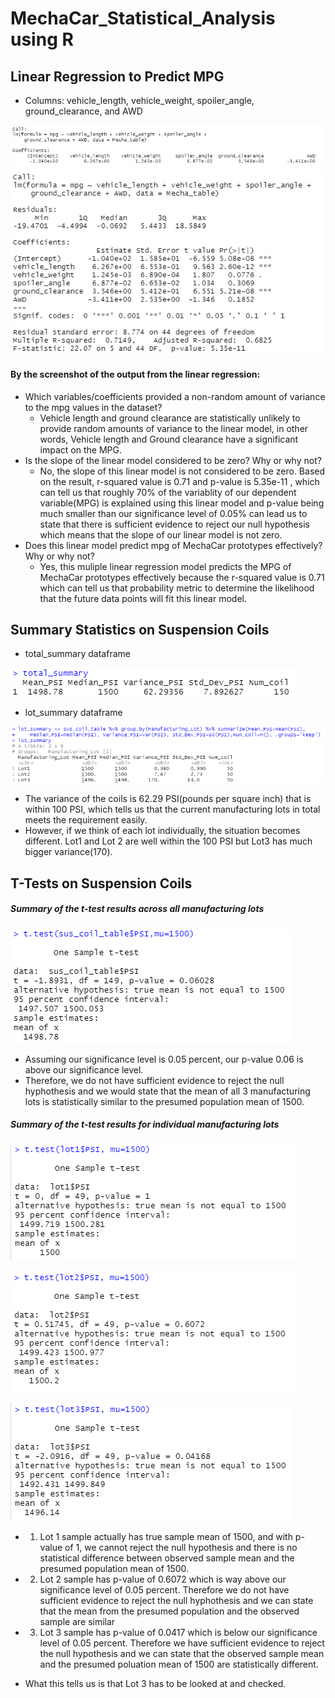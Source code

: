 # MechaCar_Statistical_Analysis using R 

## Linear Regression to Predict MPG
- Columns: vehicle_length, vehicle_weight, spoiler_angle, ground_clearance, and AWD

![Deliverable1_1](Deliverable1_1.png)
![Deliverable1_2](Deliverable1_2.png)

#### By the screenshot of the output from the linear regression:
- Which variables/coefficients provided a non-random amount of variance to the mpg values in the dataset?
  - Vehicle length and ground clearance are statistically unlikely to provide random amounts of variance to the linear model, 
      in other words, Vehicle length and Ground clearance have a significant impact on the MPG. 
- Is the slope of the linear model considered to be zero? Why or why not?
  - No, the slope of this linear model is not considered to be zero. Based on the result, r-squared value is 0.71 and p-value is 5.35e-11 ,
       which can tell us that roughly 70% of the variablity of our dependent variable(MPG) is explained using this linear model and
       p-value being much smaller than our significance level of 0.05% can lead us to state that there is sufficient evidence to reject our null hypothesis
       which means that the slope of our linear model is not zero. 
- Does this linear model predict mpg of MechaCar prototypes effectively? Why or why not?
  - Yes, this muliple linear regression model predicts the MPG of MechaCar prototypes effectively because the r-squared value is 0.71 which
     can tell us that probability metric to determine the likelihood that the future data points will fit this linear model. 
  
## Summary Statistics on Suspension Coils
- total_summary dataframe

![Deliverable2_1](Deliverable2_1.png)

- lot_summary dataframe

![Deliverable2_2](Deliverable2_2.png)

  - The variance of the coils is 62.29 PSI(pounds per square inch) that is within 100 PSI, which tells us that the current manufacturing lots in total
     meets the requirement easily. 
  - However, if we think of each lot individually, the situation becomes different. Lot1 and Lot 2 are well within the 100 PSI but Lot3 has much bigger variance(170).

## T-Tests on Suspension Coils

##### Summary of the t-test results across all manufacturing lots

![Deliverable3_1](Deliverable3_1.png)

  - Assuming our significance level is 0.05 percent, our p-value 0.06 is above our significance level. 
  - Therefore, we do not have sufficient evidence to reject the null hyphothesis and we would state that the mean of all 3 manufacturing lots 
      is statistically similar to the presumed population mean of 1500. 

##### Summary of the t-test results for individual manufacturing lots

![Deliverable3_lot1](Deliverable3_lot1.png)

![Deliverable3_lot2](Deliverable3_lot2.png)

![Deliverable3_lot3](Deliverable3_lot3.png)

  - 1. Lot 1 sample actually has true sample mean of 1500, and with p-value of 1, we cannot reject the null hypothesis and 
      there is no statistical difference between observed sample mean and the presumed population mean of 1500. 
  - 2. Lot 2 sample has p-value of 0.6072 which is way above our significance level of 0.05 percent. 
       Therefore we do not have sufficient evidence to reject the null hyphothesis and we can state that the mean from the presumed population and
       the observed sample are similar
  - 3. Lot 3 sample has p-value of 0.0417 which is below our significance level of 0.05 percent.
       Therefore we have sufficient evidence to reject the null hypothesis and we can state that the observed sample mean and the presumed poluation mean of 1500
       are statistically different. 

- What this tells us is that Lot 3 has to be looked at and checked. 
